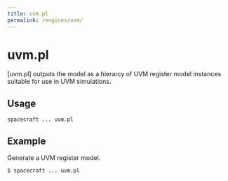```yaml
---
title: uvm.pl
permalink: /engines/uvm/
---
```

[{{page.title}}]: {{site.engine_baseurl}}/{{page.title}}


uvm.pl
===========

[uvm.pl] outputs the model as a hierarcy of UVM register model instances 
suitable for use in UVM simulations.


Usage
-----

```
spacecraft ... uvm.pl
```


Example
-------

Generate a UVM register model.

```
$ spacecraft ... uvm.pl
```
